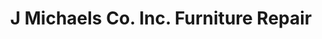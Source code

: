 ---
title: "J Michaels Co. Inc. Furniture Repair"
url: /minneapolis/j-michaels-co-inc-furniture-repair/
shop: furniture
---